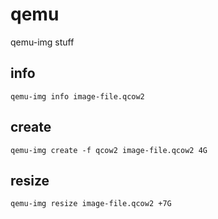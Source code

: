 # qemu

qemu-img stuff

## info
```
qemu-img info image-file.qcow2
```

## create
```
qemu-img create -f qcow2 image-file.qcow2 4G
```

## resize
```
qemu-img resize image-file.qcow2 +7G
```

